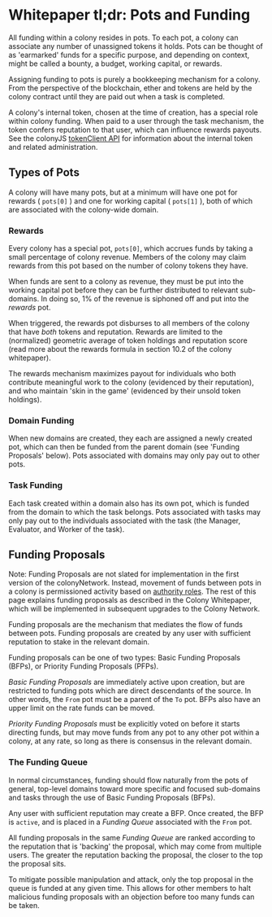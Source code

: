 # Whitepaper tl;dr: Pots and Funding

All funding within a colony resides in pots. To each pot, a colony can associate any number of unassigned tokens it holds. Pots can be thought of as 'earmarked' funds for a specific purpose, and depending on context, might be called a bounty, a budget, working capital, or rewards.

Assigning funding to pots is purely a bookkeeping mechanism for a colony. From the perspective of the blockchain, ether and tokens are held by the colony contract until they are paid out when a task is completed.

A colony's internal token, chosen at the time of creation, has a special role within colony funding. When paid to a user through the task mechanism, the token confers reputation to that user, which can influence rewards payouts. See the colonyJS [tokenClient API](/colonyjs/api-tokenclient/) for information about the internal token and related administration.

## Types of Pots
A colony will have many pots, but at a minimum will have one pot for rewards ( `pots[0]` ) and one for working capital ( `pots[1]` ), both of which are associated with the colony-wide domain.

### Rewards
Every colony has a special pot, `pots[0]`, which accrues funds by taking a small percentage of colony revenue. Members of the colony may claim rewards from this pot based on the number of colony tokens they have.

When funds are sent to a colony as revenue, they must be put into the working capital pot before they can be further distributed to relevant sub-domains. In doing so, 1% of the revenue is siphoned off and put into the _rewards_ pot.

When triggered, the rewards pot disburses to all members of the colony that have *both* tokens and reputation. Rewards are limited to the (normalized) geometric average of token holdings and reputation score (read more about the rewards formula in section 10.2 of the colony whitepaper).

The rewards mechanism maximizes payout for individuals who both contribute meaningful work to the colony (evidenced by their reputation), and who maintain 'skin in the game' (evidenced by their unsold token holdings).

### Domain Funding
When new domains are created, they each are assigned a newly created pot, which can then be funded from the parent domain (see 'Funding Proposals' below). Pots associated with domains may only pay out to other pots.

### Task Funding
Each task created within a domain also has its own pot, which is funded from the domain to which the task belongs. Pots associated with tasks may only pay out to the individuals associated with the task (the Manager, Evaluator, and Worker of the task).

## Funding Proposals

Note: Funding Proposals are not slated for implementation in the first version of the colonyNetwork. Instead, movement of funds between pots in a colony is permissioned activity based on [authority roles](/colonyjs/topics-managing-permissions/). The rest of this page explains funding proposals as described in the Colony Whitepaper, which will be implemented in subsequent upgrades to the Colony Network.

Funding proposals are the mechanism that mediates the flow of funds between pots. Funding proposals are created by any user with sufficient reputation to stake in the relevant domain.

Funding proposals can be one of two types: Basic Funding Proposals (BFPs), or Priority Funding Proposals (PFPs).

_Basic Funding Proposals_ are immediately active upon creation, but are restricted to funding pots which are direct descendants of the source. In other words, the `From` pot must be a parent of the `To` pot. BFPs also have an upper limit on the rate funds can be moved.

_Priority Funding Proposals_ must be explicitly voted on before it starts directing funds, but may move funds from any pot to any other pot within a colony, at any rate, so long as there is consensus in the relevant domain.

### The Funding Queue
In normal circumstances, funding should flow naturally from the pots of general, top-level domains toward more specific and focused sub-domains and tasks through the use of Basic Funding Proposals (BFPs).

Any user with sufficient reputation may create a BFP. Once created, the BFP is `active`, and is placed in a _Funding Queue_ associated with the `From` pot.

All funding proposals in the same _Funding Queue_ are ranked according to the reputation that is 'backing' the proposal, which may come from multiple users. The greater the reputation backing the proposal, the closer to the top the proposal sits.

To mitigate possible manipulation and attack, only the top proposal in the queue is funded at any given time. This allows for other members to halt malicious funding proposals with an objection before too many funds can be taken.
